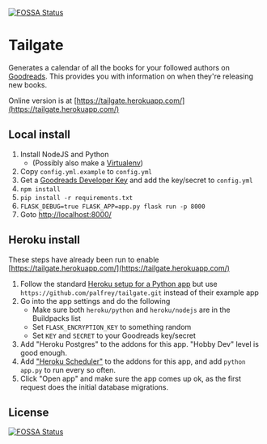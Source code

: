 [![FOSSA Status](https://app.fossa.io/api/projects/git%2Bgithub.com%2Fpalfrey%2Ftailgate.svg?type=shield)](https://app.fossa.io/projects/git%2Bgithub.com%2Fpalfrey%2Ftailgate?ref=badge_shield)

Tailgate
========

Generates a calendar of all the books for your followed authors on [Goodreads](https://www.goodreads.com). 
This provides you with information on when they're releasing new books.

Online version is at [https://tailgate.herokuapp.com/](https://tailgate.herokuapp.com/)

Local install
-------------
1. Install NodeJS and Python
    * (Possibly also make a [Virtualenv](https://virtualenv.pypa.io/en/stable/userguide/#usage))
2. Copy `config.yml.example` to `config.yml`
3. Get a [Goodreads Developer Key](https://www.goodreads.com/api/keys) and add the key/secret to `config.yml`
4. `npm install`
5. `pip install -r requirements.txt`
6. `FLASK_DEBUG=true FLASK_APP=app.py flask run -p 8000`
7. Goto [http://localhost:8000/](http://localhost:8000/)

Heroku install
--------------
These steps have already been run to enable [https://tailgate.herokuapp.com/](https://tailgate.herokuapp.com/)

1. Follow the standard [Heroku setup for a Python app](https://devcenter.heroku.com/articles/getting-started-with-python#introduction) but use `https://github.com/palfrey/tailgate.git` instead of their example app
2. Go into the app settings and do the following   
    * Make sure both `heroku/python` and `heroku/nodejs` are in the Buildpacks list
    * Set `FLASK_ENCRYPTION_KEY` to something random
    * Set `KEY` and `SECRET` to your Goodreads key/secret
3. Add "Heroku Postgres" to the addons for this app. "Hobby Dev" level is good enough.
4. Add ["Heroku Scheduler"](https://elements.heroku.com/addons/scheduler) to the addons for this app, and add `python app.py` to run every so often.
5. Click "Open app" and make sure the app comes up ok, as the first request does the initial database migrations.


## License
[![FOSSA Status](https://app.fossa.io/api/projects/git%2Bgithub.com%2Fpalfrey%2Ftailgate.svg?type=large)](https://app.fossa.io/projects/git%2Bgithub.com%2Fpalfrey%2Ftailgate?ref=badge_large)